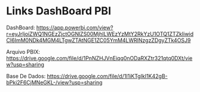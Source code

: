 # Links DashBoard PBI

DashBoard: https://app.powerbi.com/view?r=eyJrIjoiZWQ1NGEzZjctOGNlZS00MjhlLWEzYzMtY2RkYzU1OTQ1ZTZkIiwidCI6ImM0NDk4MGM4LTgwZTAtNGE1ZC05YmM4LWRlNzgzZDgyZTk4OSJ9

Arquivo PBIX: https://drive.google.com/file/d/1PnNZHJVnEiqq0nODaRXZtr321qtq0DXt/view?usp=sharing

Base De Dados: https://drive.google.com/file/d/1I1iKTgIkI1K42gB-bPki2F6CjMNeGKL-/view?usp=sharing
